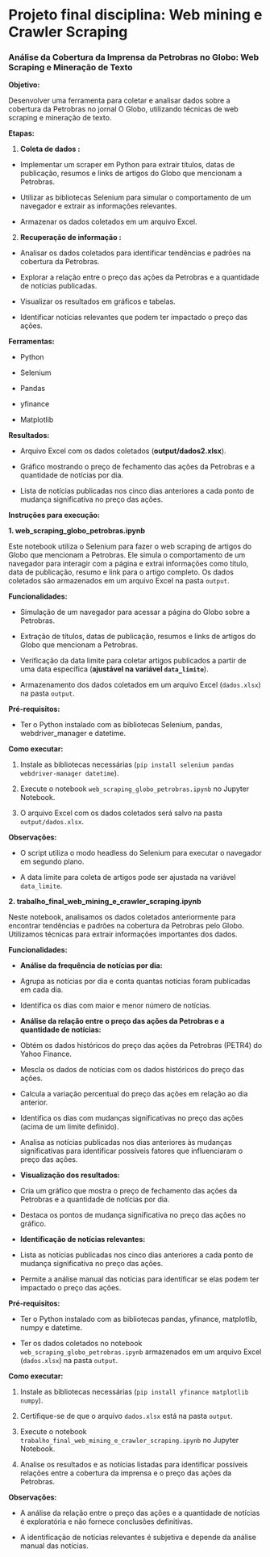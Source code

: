 

# Projeto final disciplina: Web mining e Crawler Scraping

  

### Análise da Cobertura da Imprensa da Petrobras no Globo: Web Scraping e Mineração de Texto

  

**Objetivo:**

  

Desenvolver uma ferramenta para coletar e analisar dados sobre a cobertura da Petrobras no jornal O Globo, utilizando técnicas de web scraping e mineração de texto.

  

**Etapas:**

  

1.  **Coleta de dados :**

* Implementar um scraper em Python para extrair títulos, datas de publicação, resumos e links de artigos do Globo que mencionam a Petrobras.

* Utilizar as bibliotecas Selenium para simular o comportamento de um navegador e extrair as informações relevantes.

* Armazenar os dados coletados em um arquivo Excel.

  

2.  **Recuperação de informação :**

* Analisar os dados coletados para identificar tendências e padrões na cobertura da Petrobras.

* Explorar a relação entre o preço das ações da Petrobras e a quantidade de notícias publicadas.

* Visualizar os resultados em gráficos e tabelas.

* Identificar notícias relevantes que podem ter impactado o preço das ações.

  

**Ferramentas:**

  

* Python

* Selenium

* Pandas

* yfinance

* Matplotlib

  

**Resultados:**

  

* Arquivo Excel com os dados coletados (**output/dados2.xlsx**).

* Gráfico mostrando o preço de fechamento das ações da Petrobras e a quantidade de notícias por dia.

* Lista de notícias publicadas nos cinco dias anteriores a cada ponto de mudança significativa no preço das ações.

  

**Instruções para execução:**

  

**1. web_scraping_globo_petrobras.ipynb**

  

Este notebook utiliza o Selenium para fazer o web scraping de artigos do Globo que mencionam a Petrobras. Ele simula o comportamento de um navegador para interagir com a página e extrai informações como título, data de publicação, resumo e link para o artigo completo. Os dados coletados são armazenados em um arquivo Excel na pasta `output`.

  

**Funcionalidades:**

  

* Simulação de um navegador para acessar a página do Globo sobre a Petrobras.

* Extração de títulos, datas de publicação, resumos e links de artigos do Globo que mencionam a Petrobras.

* Verificação da data limite para coletar artigos publicados a partir de uma data específica (**ajustável na variável `data_limite`**).

* Armazenamento dos dados coletados em um arquivo Excel (`dados.xlsx`) na pasta `output`.

  

**Pré-requisitos:**

  

* Ter o Python instalado com as bibliotecas Selenium, pandas, webdriver_manager e datetime.

  

**Como executar:**

  

1. Instale as bibliotecas necessárias (`pip install selenium pandas webdriver-manager datetime`).

2. Execute o notebook `web_scraping_globo_petrobras.ipynb` no Jupyter Notebook.

3. O arquivo Excel com os dados coletados será salvo na pasta `output/dados.xlsx`.

  

**Observações:**

  

* O script utiliza o modo headless do Selenium para executar o navegador em segundo plano.

* A data limite para coleta de artigos pode ser ajustada na variável `data_limite`.

  

**2. trabalho_final_web_mining_e_crawler_scraping.ipynb**

  

Neste notebook, analisamos os dados coletados anteriormente para encontrar tendências e padrões na cobertura da Petrobras pelo Globo. Utilizamos técnicas para extrair informações importantes dos dados.

  

**Funcionalidades:**

  

*  **Análise da frequência de notícias por dia:**

* Agrupa as notícias por dia e conta quantas notícias foram publicadas em cada dia.

* Identifica os dias com maior e menor número de notícias.

*  **Análise da relação entre o preço das ações da Petrobras e a quantidade de notícias:**

* Obtém os dados históricos do preço das ações da Petrobras (PETR4) do Yahoo Finance.

* Mescla os dados de notícias com os dados históricos do preço das ações.

* Calcula a variação percentual do preço das ações em relação ao dia anterior.

* Identifica os dias com mudanças significativas no preço das ações (acima de um limite definido).

* Analisa as notícias publicadas nos dias anteriores às mudanças significativas para identificar possíveis fatores que influenciaram o preço das ações.

*  **Visualização dos resultados:**

* Cria um gráfico que mostra o preço de fechamento das ações da Petrobras e a quantidade de notícias por dia.

* Destaca os pontos de mudança significativa no preço das ações no gráfico.

*  **Identificação de notícias relevantes:**

* Lista as notícias publicadas nos cinco dias anteriores a cada ponto de mudança significativa no preço das ações.

* Permite a análise manual das notícias para identificar se elas podem ter impactado o preço das ações.

  

**Pré-requisitos:**

  

* Ter o Python instalado com as bibliotecas pandas, yfinance, matplotlib, numpy e datetime.

* Ter os dados coletados no notebook `web_scraping_globo_petrobras.ipynb` armazenados em um arquivo Excel (`dados.xlsx`) na pasta `output`.

  

**Como executar:**

  

1. Instale as bibliotecas necessárias (`pip install yfinance matplotlib numpy`).

2. Certifique-se de que o arquivo `dados.xlsx` está na pasta `output`.

3. Execute o notebook `trabalho_final_web_mining_e_crawler_scraping.ipynb` no Jupyter Notebook.

4. Analise os resultados e as notícias listadas para identificar possíveis relações entre a cobertura da imprensa e o preço das ações da Petrobras.

  

**Observações:**

  

* A análise da relação entre o preço das ações e a quantidade de notícias é exploratória e não fornece conclusões definitivas.

* A identificação de notícias relevantes é subjetiva e depende da análise manual das notícias.